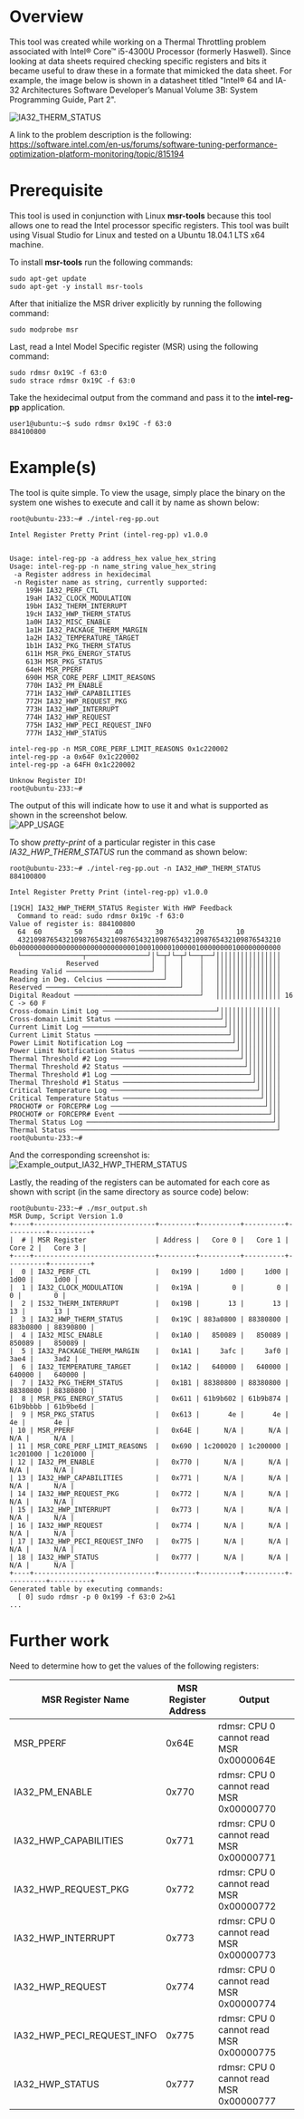 # Overview
This tool was created while working on a Thermal Throttling problem associated with Intel® Core™ i5-4300U Processor (formerly Haswell).  Since looking at data sheets required checking specific registers and bits it became useful to draw these in a formate that mimicked the data sheet.  For example, the image below is shown in a datasheet titled "Intel® 64 and IA-32 Architectures Software Developer’s Manual Volume  3B: System Programming Guide, Part 2".

![IA32_THERM_STATUS](./Docs/Example_IA32_THERM_STATUS.png)

A link to the problem description is the following:
https://software.intel.com/en-us/forums/software-tuning-performance-optimization-platform-monitoring/topic/815194

# Prerequisite
This tool is used in conjunction with Linux **msr-tools** because this tool allows one to read the Intel processor specific registers.  This tool was built using Visual Studio for Linux and tested on a Ubuntu 18.04.1 LTS x64 machine.

To install **msr-tools** run the following commands:
```
sudo apt-get update
sudo apt-get -y install msr-tools
```

After that initialize the MSR driver explicitly by running the following command:
```
sudo modprobe msr
```

Last, read a Intel Model Specific register (MSR) using the following command:
```
sudo rdmsr 0x19C -f 63:0
sudo strace rdmsr 0x19C -f 63:0
```

Take the hexidecimal output from the command and pass it to the **intel-reg-pp** application.
```
user1@ubuntu:~$ sudo rdmsr 0x19C -f 63:0
884100800
```


# Example(s)
The tool is quite simple.  To view the usage, simply place the binary on the system one wishes to execute and call it by name as shown below:
```
root@ubuntu-233:~# ./intel-reg-pp.out 

Intel Register Pretty Print (intel-reg-pp) v1.0.0


Usage: intel-reg-pp -a address_hex value_hex_string
Usage: intel-reg-pp -n name_string value_hex_string
 -a Register address in hexidecimal
 -n Register name as string, currently supported:
    199H IA32_PERF_CTL
    19aH IA32_CLOCK_MODULATION
    19bH IA32_THERM_INTERRUPT
    19cH IA32_HWP_THERM_STATUS
    1a0H IA32_MISC_ENABLE
    1a1H IA32_PACKAGE_THERM_MARGIN
    1a2H IA32_TEMPERATURE_TARGET
    1b1H IA32_PKG_THERM_STATUS
    611H MSR_PKG_ENERGY_STATUS
    613H MSR_PKG_STATUS
    64eH MSR_PPERF
    690H MSR_CORE_PERF_LIMIT_REASONS
    770H IA32_PM_ENABLE
    771H IA32_HWP_CAPABILITIES
    772H IA32_HWP_REQUEST_PKG
    773H IA32_HWP_INTERRUPT
    774H IA32_HWP_REQUEST
    775H IA32_HWP_PECI_REQUEST_INFO
    777H IA32_HWP_STATUS

intel-reg-pp -n MSR_CORE_PERF_LIMIT_REASONS 0x1c220002
intel-reg-pp -a 0x64F 0x1c220002
intel-reg-pp -a 64FH 0x1c220002

Unknow Register ID!
root@ubuntu-233:~# 
```

The output of this will indicate how to use it and what is supported as shown in the screenshot below.  
![APP_USAGE](./Docs/Example_intel-reg-pp_usage.png)

To show *pretty-print* of a particular register in this case *IA32_HWP_THERM_STATUS* run the command as shown below:
```
root@ubuntu-233:~# ./intel-reg-pp.out -n IA32_HWP_THERM_STATUS 884100800

Intel Register Pretty Print (intel-reg-pp) v1.0.0

[19CH] IA32_HWP_THERM_STATUS Register With HWP Feedback
  Command to read: sudo rdmsr 0x19c -f 63:0
Value of register is: 884100800
  64  60        50        40        30        20        10
  43210987654321098765432109876543210987654321098765432109876543210
0b00000000000000000000000000000100010000100000100000000100000000000
  └───────────────┬───────────────┘│└─┬┘└─┬┘└──┬──┘││││││││││││││││
              Reserved             │  │   │    │   ││││││││││││││││
Reading Valid ─────────────────────┘  │   │    │   ││││││││││││││││
Reading in Deg. Celcius ──────────────┘   │    │   ││││││││││││││││
Reserved ─────────────────────────────────┘    │   ││││││││││││││││
Digital Readout ───────────────────────────────┘   ││││││││││││││││ 16 C -> 60 F
Cross-domain Limit Log ────────────────────────────┘│││││││││││││││
Cross-domain Limit Status ──────────────────────────┘││││││││││││││
Current Limit Log ───────────────────────────────────┘│││││││││││││
Current Limit Status ─────────────────────────────────┘││││││││││││
Power Limit Notification Log ──────────────────────────┘│││││││││││
Power Limit Notification Status ────────────────────────┘││││││││││
Thermal Threshold #2 Log ────────────────────────────────┘│││││││││
Thermal Threshold #2 Status ──────────────────────────────┘││││││││
Thermal Threshold #1 Log ──────────────────────────────────┘│││││││
Thermal Threshold #1 Status ────────────────────────────────┘││││││
Critical Temperature Log ────────────────────────────────────┘│││││
Critical Temperature Status ──────────────────────────────────┘││││
PROCHOT# or FORCEPR# Log ──────────────────────────────────────┘│││
PROCHOT# or FORCEPR# Event ─────────────────────────────────────┘││
Thermal Status Log ──────────────────────────────────────────────┘│
Thermal Status ───────────────────────────────────────────────────┘
root@ubuntu-233:~# 
```
And the corresponding screenshot is:
![Example_output_IA32_HWP_THERM_STATUS](./Docs/Example_output_IA32_HWP_THERM_STATUS.png)

Lastly, the reading of the registers can be automated for each core as shown with script (in the same directory as source code) below:
```
root@ubuntu-233:~# ./msr_output.sh 
MSR Dump, Script Version 1.0
+----+------------------------------+---------+----------+----------+----------+----------+
|  # | MSR Register                 | Address |   Core 0 |   Core 1 |   Core 2 |   Core 3 |
+----+------------------------------+---------+----------+----------+----------+----------+
|  0 | IA32_PERF_CTL                |   0x199 |     1d00 |     1d00 |     1d00 |     1d00 |
|  1 | IA32_CLOCK_MODULATION        |   0x19A |        0 |        0 |        0 |        0 |
|  2 | IS32_THERM_INTERRUPT         |   0x19B |       13 |       13 |       13 |       13 |
|  3 | IA32_HWP_THERM_STATUS        |   0x19C | 883a0800 | 88380800 | 883b0800 | 88390800 |
|  4 | IA32_MISC_ENABLE             |   0x1A0 |   850089 |   850089 |   850089 |   850089 |
|  5 | IA32_PACKAGE_THERM_MARGIN    |   0x1A1 |     3afc |     3af0 |     3ae4 |     3ad2 |
|  6 | IA32_TEMPERATURE_TARGET      |   0x1A2 |   640000 |   640000 |   640000 |   640000 |
|  7 | IA32_PKG_THERM_STATUS        |   0x1B1 | 88380800 | 88380800 | 88380800 | 88380800 |
|  8 | MSR_PKG_ENERGY_STATUS        |   0x611 | 61b9b602 | 61b9b874 | 61b9bbbb | 61b9be6d |
|  9 | MSR_PKG_STATUS               |   0x613 |       4e |       4e |       4e |       4e |
| 10 | MSR_PPERF                    |   0x64E |      N/A |      N/A |      N/A |      N/A |
| 11 | MSR_CORE_PERF_LIMIT_REASONS  |   0x690 | 1c200020 | 1c200000 | 1c201000 | 1c201000 |
| 12 | IA32_PM_ENABLE               |   0x770 |      N/A |      N/A |      N/A |      N/A |
| 13 | IA32_HWP_CAPABILITIES        |   0x771 |      N/A |      N/A |      N/A |      N/A |
| 14 | IA32_HWP_REQUEST_PKG         |   0x772 |      N/A |      N/A |      N/A |      N/A |
| 15 | IA32_HWP_INTERRUPT           |   0x773 |      N/A |      N/A |      N/A |      N/A |
| 16 | IA32_HWP_REQUEST             |   0x774 |      N/A |      N/A |      N/A |      N/A |
| 17 | IA32_HWP_PECI_REQUEST_INFO   |   0x775 |      N/A |      N/A |      N/A |      N/A |
| 18 | IA32_HWP_STATUS              |   0x777 |      N/A |      N/A |      N/A |      N/A |
+----+------------------------------+---------+----------+----------+----------+----------+
Generated table by executing commands:
  [ 0] sudo rdmsr -p 0 0x199 -f 63:0 2>&1
...
```

# Further work
Need to determine how to get the values of the following registers:

| MSR Register Name | MSR Register Address | Output |
|-------------------|----------------------|---|
| MSR_PPERF | 0x64E | rdmsr: CPU 0 cannot read MSR 0x0000064E |
| IA32_PM_ENABLE | 0x770 | rdmsr: CPU 0 cannot read MSR 0x00000770 |
| IA32_HWP_CAPABILITIES | 0x771 | rdmsr: CPU 0 cannot read MSR 0x00000771 |
| IA32_HWP_REQUEST_PKG | 0x772 | rdmsr: CPU 0 cannot read MSR 0x00000772 |
| IA32_HWP_INTERRUPT | 0x773 | rdmsr: CPU 0 cannot read MSR 0x00000773 |
| IA32_HWP_REQUEST | 0x774 | rdmsr: CPU 0 cannot read MSR 0x00000774 |
| IA32_HWP_PECI_REQUEST_INFO | 0x775 | rdmsr: CPU 0 cannot read MSR 0x00000775 |
| IA32_HWP_STATUS | 0x777 | rdmsr: CPU 0 cannot read MSR 0x00000777 |

